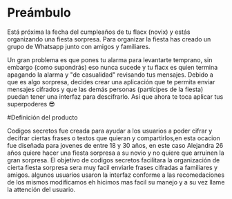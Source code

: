 

# Preámbulo

Está próxima la fecha del cumpleaños de tu flacx (novix) y estás organizando una
fiesta sorpresa. Para organizar la fiesta has creado un grupo de Whatsapp junto
con amigos y familiares.

Un gran problema es que pones tu alarma para levantarte temprano, sin embargo
(como supondrás) eso nunca sucede y tu flacx es quien termina apagando la alarma
y "de casualidad" revisando tus mensajes. Debido a que es algo sorpresa, decides
crear una aplicación que te permita enviar mensajes cifrados y que las demás
personas (partícipes de la fiesta) puedan tener una interfaz para
descifrarlo. Así que ahora te toca aplicar tus superpoderes 😎



#Definición del producto

Codigos secretos fue creada para ayudar a los usuarios a poder cifrar y decifrar
ciertas frases o textos que quieran y compartirlos,en esta ocacion fue diseñada
para jovenes de entre 18 y 30 años, en este caso Alejandra 26 años quiere hacer
una fiesta sorpresa a su novio y no quiere que arruinen la gran sorpresa.
El objetivo de codigos secretos facilitara la organización de cierta fiesta
sorpresa sera muy facil enviarle frases cifradas a familiares y amigos.
algunos usuarios usaron la interfaz conforme a las recomedaciones de los mismos
modificamos eh hicimos mas facil su manejo y a su vez llame la attención del
usuario.
